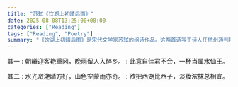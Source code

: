 ```yaml
---
title: "苏轼《饮湖上初晴后雨》"
date: 2025-08-08T13:25:00+08:00
categories: ["Reading"]
tags: ["Reading", "Poetry"]
summary: "《饮湖上初晴后雨》是宋代文学家苏轼的组诗作品。这两首诗写于诗人任杭州通判期间，旨在赞美西湖美景。"
---
```


其一
: 朝曦迎客艳重冈，晚雨留人入醉乡。
: 此意自佳君不会，一杯当属水仙王。

其二
: 水光潋滟晴方好，山色空蒙雨亦奇。
: 欲把西湖比西子，淡妆浓抹总相宜。
